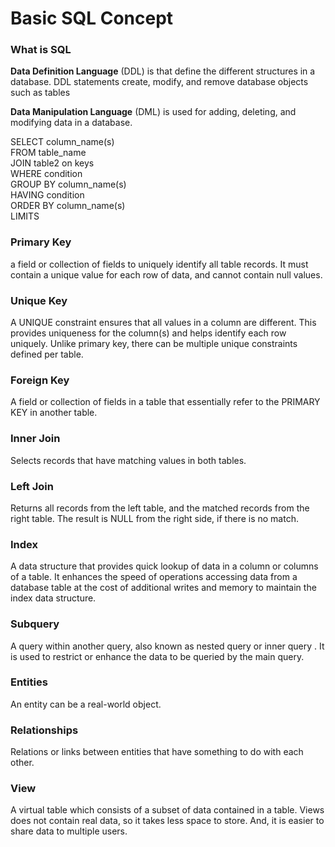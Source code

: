 # Basic SQL Concept
### What is SQL
**Data Definition Language** (DDL) is that define the different structures in a database. DDL statements create, modify, and remove database objects such as tables

**Data Manipulation Language** (DML) is used for adding, deleting, and modifying data in a database.

SELECT column_name(s)\
FROM table_name\
JOIN table2 on keys\
WHERE condition\
GROUP BY column_name(s)\
HAVING condition\
ORDER BY column_name(s)\
LIMITS

### Primary Key
a field or collection of fields to uniquely identify all table records. It must contain a unique value for each row of data, and cannot contain null values.

### Unique Key
A UNIQUE constraint ensures that all values in a column are different. This provides uniqueness for the column(s) and helps identify each row uniquely. Unlike primary key, there can be multiple unique constraints defined per table.

### Foreign Key
A field or collection of fields in a table that essentially refer to the PRIMARY KEY in another table.

### Inner Join
Selects records that have matching values in both tables.

### Left Join
Returns all records from the left table, and the matched records from the right table. The result is NULL from the right side, if there is no match.

### Index
A data structure that provides quick lookup of data in a column or columns of a table. It enhances the speed of operations accessing data from a database table at the cost of additional writes and memory to maintain the index data structure.

### Subquery
A query within another query, also known as nested query or inner query . It is used to restrict or enhance the data to be queried by the main query.

### Entities
An entity can be a real-world object.

### Relationships
Relations or links between entities that have something to do with each other.

### View
A virtual table which consists of a subset of data contained in a table. Views does not contain real data, so it takes less space to store. And, it is easier to share data to multiple users.
